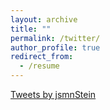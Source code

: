 ```yaml
---
layout: archive
title: ""
permalink: /twitter/
author_profile: true
redirect_from:
  - /resume
---
```

<a class="twitter-timeline" href="https://twitter.com/jsmnStein?ref_src=twsrc%5Etfw">Tweets by jsmnStein</a> <script async src="https://platform.twitter.com/widgets.js" charset="utf-8"></script>
